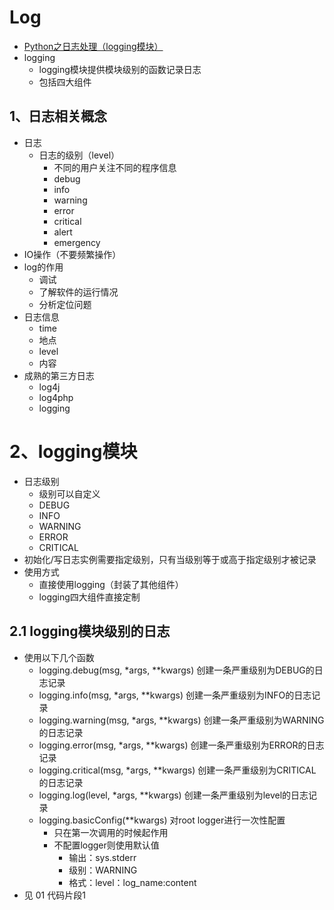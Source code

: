 # Log
- [Python之日志处理（logging模块）](https://www.cnblogs.com/yyds/p/6901864.html)
- logging
    - logging模块提供模块级别的函数记录日志
    - 包括四大组件
## 1、日志相关概念
- 日志
    - 日志的级别（level）
        - 不同的用户关注不同的程序信息
        - debug
        - info
        - warning
        - error
        - critical
        - alert
        - emergency
- IO操作（不要频繁操作）
- log的作用
    - 调试
    - 了解软件的运行情况
    - 分析定位问题
- 日志信息
    - time
    - 地点
    - level
    - 内容
- 成熟的第三方日志
    - log4j
    - log4php
    - logging
# 2、logging模块
- 日志级别
    - 级别可以自定义
    - DEBUG
    - INFO
    - WARNING
    - ERROR
    - CRITICAL
- 初始化/写日志实例需要指定级别，只有当级别等于或高于指定级别才被记录
- 使用方式
    - 直接使用logging（封装了其他组件）
    - logging四大组件直接定制
## 2.1 logging模块级别的日志
- 使用以下几个函数
    - logging.debug(msg, *args, **kwargs) 	    创建一条严重级别为DEBUG的日志记录
    - logging.info(msg, *args, **kwargs) 	    创建一条严重级别为INFO的日志记录
    - logging.warning(msg, *args, **kwargs) 	创建一条严重级别为WARNING的日志记录
    - logging.error(msg, *args, **kwargs) 	    创建一条严重级别为ERROR的日志记录
    - logging.critical(msg, *args, **kwargs) 	创建一条严重级别为CRITICAL的日志记录
    - logging.log(level, *args, **kwargs) 	    创建一条严重级别为level的日志记录
    - logging.basicConfig(**kwargs) 	        对root logger进行一次性配置
        - 只在第一次调用的时候起作用
        - 不配置logger则使用默认值
            - 输出：sys.stderr
            - 级别：WARNING
            - 格式：level：log_name:content
- 见 01 代码片段1



























